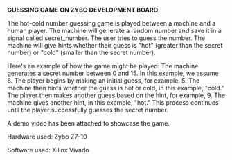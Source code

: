**GUESSING GAME ON ZYBO DEVELOPMENT BOARD**

The hot-cold number guessing game is played between a machine and a human player. The machine will generate a random number and save it in a signal called secret_number. The user tries to guess the number. The machine will give hints whether their guess is "hot" (greater than the secret number) or "cold" (smaller than the secret number).

Here's an example of how the game might be played:
The machine generates a secret number between 0 and 15. In this example, we assume 8.
The player begins by making an initial guess, for example, 5.
The machine then hints whether the guess is hot or cold, in this example, "cold."
The player then makes another guess based on the hint, for example, 9.
The machine gives another hint, in this example, "hot."
This process continues until the player successfully guesses the secret number. 

A demo video has been attached to showcase the game.

Hardware used:
Zybo Z7-10

Software used:
Xilinx Vivado
